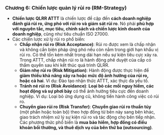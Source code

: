 
### **Chương 6: Chiến lược quản lý rủi ro (RM-Strategy)**

*   **Chiến lược QLRR ATTT** là chiến lược đề cập đến **cách doanh nghiệp đánh giá rủi ro, ứng phó với rủi ro và giám sát rủi ro**. Nó phải **phù hợp với nguyên tắc, mục tiêu, chính sách và chiến lược kinh doanh của doanh nghiệp**, cũng như tiêu chuẩn ISO 27000.
*   Các chiến lược xử lý rủi ro phổ biến:
    *   **Chấp nhận rủi ro (Risk Acceptance)**: Rủi ro được xem là chấp nhận và không cần biện pháp ứng phó nếu còn nằm trong giới hạn khẩu vị rủi ro. Có thể tốn kém nhất trong dài hạn nếu sự kiện tiêu cực xảy ra. Trong ATTT, chấp nhận rủi ro là hành động phê duyệt của cấp có thẩm quyền sau khi kết thúc quá trình QLRR.
    *   **Giảm nhẹ rủi ro (Risk Mitigation)**: Hành động được thực hiện để **giảm thiểu khả năng xảy ra hoặc mức độ ảnh hưởng của rủi ro, hoặc cả hai**. Ví dụ: Đào tạo nhận thức ATTT, xác thực đa yếu tố.
    *   **Tránh né rủi ro (Risk Avoidance)**: **Loại bỏ các mối nguy hiểm, các hoạt động và sự phơi bày** có thể ảnh hưởng tiêu cực đến doanh nghiệp. Ví dụ: Loại bỏ ứng dụng cũ, không tiến hành công việc có rủi ro.
    *   **Chuyển giao rủi ro (Risk Transfer)**: **Chuyển giao rủi ro thuần túy** (một phần hoặc toàn bộ) theo hợp đồng từ bên này sang bên khác, giao trách nhiệm xử lý sự kiện rủi ro và tác động cho bên tiếp nhận. Các phương thức phổ biến là **mua bảo hiểm, hợp đồng có điều khoản bồi thường, và thuê dịch vụ của bên thứ ba (outsourcing)**.
